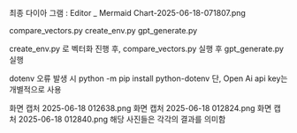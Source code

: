 최종 다이아 그램 : Editor _ Mermaid Chart-2025-06-18-071807.png

compare_vectors.py
create_env.py
gpt_generate.py

create_env.py 로 벡터화 진행 후, compare_vectors.py 실행 후 gpt_generate.py 실행

dotenv 오류 발생 시 python -m pip install python-dotenv
단, Open Ai api key는 개별적으로 사용

화면 캡처 2025-06-18 012638.png
화면 캡처 2025-06-18 012824.png
화면 캡처 2025-06-18 012840.png
해당 사진들은 각각의 결과를 의미함
